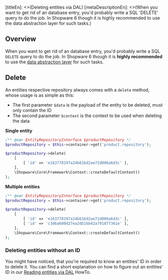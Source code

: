 [titleEn]: <>(Deleting entities via DAL)
[metaDescriptionEn]: <>(When you want to get rid of an database entry, you'd probably write a SQL 'DELETE' query to do the job. In Shopware 6 though it is highly recommended to use the data abstraction layer for such tasks.)

## Overview

When you want to get rid of an database entry, you'd probably write a SQL `DELETE` query to do the job.
In Shopware 6 though it is **highly recommended** to use the [data abstraction layer](./../2-internals/1-core/20-data-abstraction-layer/__categoryInfo.md) for such tasks.

## Delete

An entities respective repository always comes with a `delete` method, whose usage is as simple as this:

- The first parameter `$data` is the payload of the entity to be deleted, must only contain the ID
- The second parameter `$context` is the context to be used when deleting the data

**Single entity**

```php
/** @var EntityRepositoryInterface $productRepository */
$productRepository = $this->container->get('product.repository');

$productRepository->delete(
    [
        [ 'id' => 'e163778197a24b61bd2ae72d006a6d3c' ],
    ],
    \Shopware\Core\Framework\Context::createDefaultContext()
);
```

**Multiple entities**

```php
/** @var EntityRepositoryInterface $productRepository */
$productRepository = $this->container->get('product.repository');

$productRepository->delete(
    [
        [ 'id' => 'e163778197a24b61bd2ae72d006a6d3c' ],
        [ 'id' => 'c3d6a600d27ea2db16b42a791877361e' ],
    ],
    \Shopware\Core\Framework\Context::createDefaultContext()
);
```

### Deleting entities without an ID

You might have noticed, that you're required to know an entities' ID in order to delete it.
You can find a short explanation on how to figure out an entities' ID in our [Reading entities via DAL](./140-reading-entities-dal.md) HowTo.
